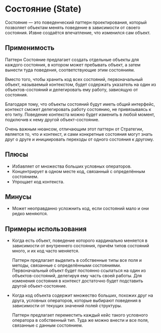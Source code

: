 # Состояние (State)

Состояние — это поведенческий паттерн проектирования, который позволяет объектам менять поведение в зависимости от своего состояния. Извне создаётся впечатление, что изменился сам объект.

## Применимость

Паттерн Состояние предлагает создать отдельные объекты для каждого состояния, в котором может пребывать объект, а затем вынести туда поведения, соответствующие этим состояниям.

Вместо того, чтобы хранить код всех состояний, первоначальный объект, называемый контекстом, будет содержать указатель на один из объектов-состояний и делегировать ему работу, зависящую от состояния.

Благодаря тому, что объекты состояний будут иметь общий интерфейс, контекст сможет делегировать работу состоянию, не привязываясь к его типу. Поведение контекста можно будет изменить в любой момент, подключив к нему другой объект-состояние.

Очень важным нюансом, отличающим этот паттерн от Стратегии, является то, что и контекст, и сами конкретные состояния могут знать друг о друге и инициировать переходы от одного состояния к другому.

## Плюсы

- Избавляет от множества больших условных операторов.
- Концентрирует в одном месте код, связанный с определённым состоянием.
- Упрощает код контекста.

## Минусы

- Может неоправданно усложнить код, если состояний мало и они редко меняются.

## Примеры использования

- Когда есть объект, поведение которого кардинально меняется в зависимости от внутреннего состояния, причём типов состояний много, и их код часто меняется.

    Паттерн предлагает выделить в собственные типы все поля и методы, связанные с определёнными состояниями. Первоначальный объект будет постоянно ссылаться на один из объектов-состояний, делегируя ему часть своей работы. Для изменения состояния в контекст достаточно будет подставить другой объект-состояние.

- Когда код объекта содержит множество больших, похожих друг на друга, условных операторов, которые выбирают поведения в зависимости от текущих значений полей структуры.

    Паттерн предлагает переместить каждый кейс такого условного оператора в собственный тип. Туда же можно внести и все поля, связанные с данным состоянием.

